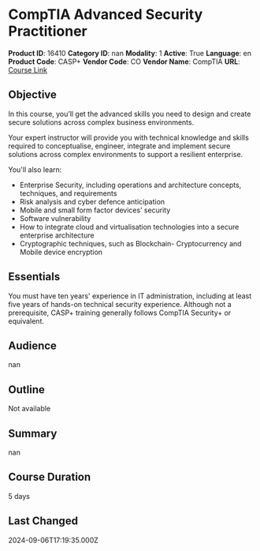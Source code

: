 # CompTIA Advanced Security Practitioner

**Product ID**: 16410
**Category ID**: nan
**Modality**: 1
**Active**: True
**Language**: en
**Product Code**: CASP+
**Vendor Code**: CO
**Vendor Name**: CompTIA
**URL**: [Course Link](https://www.fastlaneus.com/course/16410)

## Objective
In this course, you’ll get the advanced skills you need to design and create secure solutions across complex business environments.

Your expert instructor will provide you with technical knowledge and skills required to conceptualise, engineer, integrate and implement secure solutions across complex environments to support a resilient enterprise.

You'll also learn:


- Enterprise Security, including operations and architecture concepts, techniques, and requirements
- Risk analysis and cyber defence anticipation
- Mobile and small form factor devices’ security
- Software vulnerability
- How to integrate cloud and virtualisation technologies into a secure enterprise architecture
- Cryptographic techniques, such as Blockchain- Cryptocurrency and Mobile device encryption

## Essentials
You must have ten years' experience in IT administration, including at least five years of hands-on technical security experience. Although not a prerequisite, CASP+ training generally follows CompTIA Security+ or equivalent.

## Audience
nan

## Outline
Not available

## Summary
nan

## Course Duration
5 days

## Last Changed
2024-09-06T17:19:35.000Z
